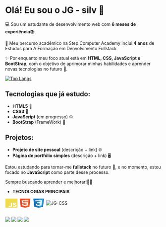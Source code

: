 # Olá! Eu sou o JG - silv 👋
💻 Sou um estudante de desenvolvimento web com **6 meses de experiência**📚.

🏫 Meu percurso acadêmico na Step Computer Academy inclui **4 anos** de Estudos para
A Formação em Denvolvimento Fullstack

✨ Por enquanto meu foco atual está em **HTML, CSS, JavaScript e BootStrap**, com o objetivo de aprimorar minhas habilidades e aprender novas tecnologias no futuro 🌱.

 [![Top Langs](https://github-readme-stats.vercel.app/api/top-langs/?username=JG-silv)](https://github.com/JG-silv/github-readme-stats)
## Tecnologias que já estudo:
- **HTML5** 📝
- **CSS3** 🎨
- **JavaScript** (em progresso) ⚙️
- **BootStrap** (FrameWork) 🧠

## Projetos:
- **Projeto de site pessoal** (descrição + link) 🌐
- **Página de portfólio simples** (descrição + link) 🖥️

Estou estudando para tornar-me **fullstack** no futuro 🚀, e no momento, estou focado no **JavaScript** como parte desse processo.

Sempre buscando aprender e melhorar!🔧✨

 - **TECNOLOGIAS PRINCIPAIS**
<div style="display: inline_block">
  <img align="center" alt="JG-Js" height="30" width="40" src="https://raw.githubusercontent.com/devicons/devicon/master/icons/javascript/javascript-plain.svg">
  <img align="center" alt="JG-HTML" height="30" width="40" src="https://raw.githubusercontent.com/devicons/devicon/master/icons/html5/html5-original.svg">
  <img align="center" alt="JG-CSS" height="30" width="40" src="https://raw.githubusercontent.com/devicons/devicon/master/icons/css3/css3-original.svg">
  <img align="center" alt="JG-CSS" height="30" width="40" src="https://upload.wikimedia.org/wikipedia/commons/b/b2/Bootstrap_logo.svg">

 

</div>
  
  ##

<div> 
  <a href="" target="_blank"><img src="https://img.shields.io/badge/-Instagram-%23E4405F?style=for-the-badge&logo=instagram&logoColor=white" target="_blank"></a>
  <a href = "mailto:josegabasobecapi1@gmail.com"><img src="https://img.shields.io/badge/-Gmail-%23333?style=for-the-badge&logo=gmail&logoColor=white" target="_blank"></a>
  <a href="https://www.linkedin.com/in/jos%C3%A9-gabriel-13865731b/" target="_blank"><img src="https://img.shields.io/badge/-LinkedIn-%230077B5?style=for-the-badge&logo=linkedin&logoColor=white" target="_blank"></a> 
  <a href="https://discord.gg/8eMjUCQrxC" target="_blank"><img src="https://img.shields.io/badge/Discord-7289DA?style=for-the-badge&logo=discord&logoColor=white" target="_blank"></a>  
</div>
